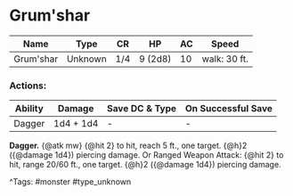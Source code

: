# Grum'shar

| Name | Type | CR | HP | AC | Speed |
|------|------|----|----|----|-------|
| Grum'shar | Unknown | 1/4 | 9 (2d8) | 10 | walk: 30 ft. |

### Actions:

| Ability | Damage | Save DC & Type | On Successful Save |
|---------|--------|----------------|--------------------|
| Dagger | 1d4 + 1d4 | - | - |


**Dagger.** {@atk mw} {@hit 2} to hit, reach 5 ft., one target. {@h}2 ({@damage 1d4}) piercing damage. Or Ranged Weapon Attack: {@hit 2} to hit, range 20/60 ft., one target. {@h}2 ({@damage 1d4}) piercing damage.

^Tags: #monster #type_unknown